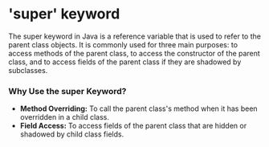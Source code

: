# 'super' keyword
The super keyword in Java is a reference variable that is used to refer to the parent class objects. It is commonly used for three main purposes: to access methods of the parent class, to access the constructor of the parent class, and to access fields of the parent class if they are shadowed by subclasses.

### Why Use the super Keyword?
- **Method Overriding:** To call the parent class's method when it has been overridden in a child class.
- **Field Access:** To access fields of the parent class that are hidden or shadowed by child class fields.


